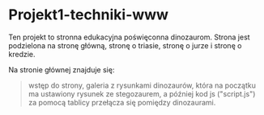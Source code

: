 # Projekt1-techniki-www

Ten projekt to stronna edukacyjna poświęconna dinozaurom. Strona jest podzielona na stronę główną, stronę o triasie, stronę o jurze i stronę o kredzie. 

Na stronie głównej znajduje się:
>wstęp do strony,
>galeria z rysunkami dinozaurów, która na początku ma ustawiony rysunek ze stegozaurem, a później kod js ("script.js") za pomocą tablicy przełącza się pomiędzy dinozaurami.
